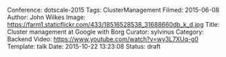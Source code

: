 Conference: dotscale-2015
Tags: ClusterManagement
Filmed: 2015-06-08
Author: John Wilkes
Image: https://farm1.staticflickr.com/433/18516528538_31688660db_k_d.jpg
Title: Cluster management at Google with Borg
Curator: sylvinus
Category: Backend
Video: https://www.youtube.com/watch?v=wy3L7XUq-g0
Template: talk
Date: 2015-10-22 13:23:08
Status: draft